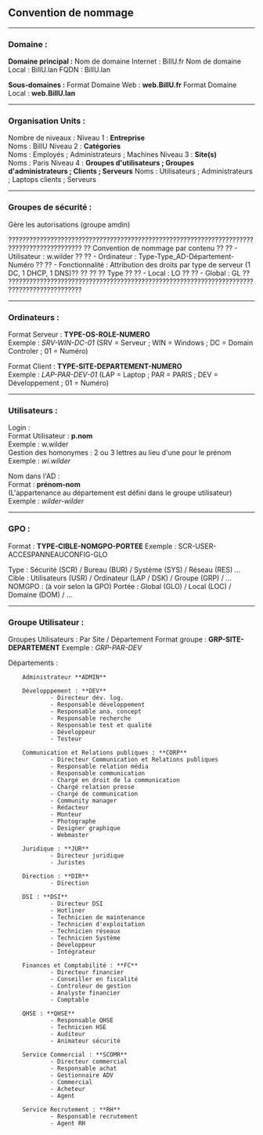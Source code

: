 ## Convention de nommage
<HR>

### Domaine :

**Domaine principal :**
  Nom de domaine Internet : BillU.fr
  Nom de domaine Local : BillU.lan
  FQDN : BillU.lan

**Sous-domaines :**
  Format Domaine Web : **web.BillU.fr**
  Format Domaine Local : **web.BillU.lan**

<HR>

### Organisation Units :
  
  Nombre de niveaux : 
              Niveau 1 : **Entreprise**  
                Noms : BillU
              Niveau 2 : **Catégories**  
                Noms : Employés ; Administrateurs ; Machines
              Niveau 3 : **Site(s)**  
                Noms : Paris
              Niveau 4 : **Groupes d'utilisateurs ; Groupes d'administrateurs ; Clients ; Serveurs**
                Noms : Utilisateurs ; Administrateurs ; Laptops clients ; Serveurs
                
<HR>

### Groupes de sécurité : 

Gère les autorisations (groupe amdin)

???????????????????????????????????????????????????????????????????????????????????????????
??  Convention de nommage par contenu                                                    ??
??    - Utilisateur : w.wilder                                                           ??
??    - Ordinateur : Type-Type_AD-Département-Numéro                                     ??
??    - Fonctionnalité : Attribution des droits par type de serveur (1 DC, 1 DHCP, 1 DNS)??
??                                                                                       ??
??  Type                                                                                 ??
??    - Local : LO                                                                       ??
??    - Global : GL                                                                      ??
???????????????????????????????????????????????????????????????????????????????????????????

<HR>

### Ordinateurs :

Format Serveur : **TYPE-OS-ROLE-NUMERO**  
Exemple : _SRV-WIN-DC-01_  (SRV = Serveur ; WIN = Windows ; DC = Domain Controler ; 01 = Numéro)  

Format Client : **TYPE-SITE-DEPARTEMENT-NUMERO**  
Exemple : _LAP-PAR-DEV-01_ (LAP = Laptop ; PAR = PARIS ; DEV = Développement ; 01 = Numéro)  

<HR>

### Utilisateurs :

Login :  
Format Utilisateur : **p.nom**  
Exemple : w.wilder  
Gestion des homonymes : 2 ou 3 lettres au lieu d'une pour le prénom  
Exemple : _wi.wilder_

Nom dans l'AD :  
Format : **prénom-nom**  
(L'appartenance au département est défini dans le groupe utilisateur)  
Exemple : _wilder-wilder_

<HR>

### GPO : 

Format : **TYPE-CIBLE-NOMGPO-PORTEE**
Exemple : SCR-USER-ACCESPANNEAUCONFIG-GLO

Type : Sécurité (SCR) / Bureau (BUR) / Système (SYS) / Réseau (RES) ...  
Cible : Utilisateurs (USR) / Ordinateur (LAP / DSK) / Groupe (GRP) / ...
NOMGPO : (à voir selon la GPO)
Portée : Global (GLO) / Local (LOC) / Domaine (DOM) / ...  

<HR>

### Groupe Utilisateur :

Groupes Utilisateurs : Par Site / Département
Format groupe : **GRP-SITE-DEPARTEMENT**
Exemple : _GRP-PAR-DEV_

Départements :

        Administrateur **ADMIN**

        Développpement : **DEV**
                - Directeur dév. log.
                - Responsable développement
                - Responsable ana. concept
                - Responsable recherche
                - Responsable test et qualité
                - Développeur
                - Testeur

        Communication et Relations publiques : **CORP**
                - Directeur Communication et Relations publiques
                - Responsable relation média
                - Responsable communication
                - Chargé en droit de la communication
                - Chargé relation presse
                - Chargé de communication
                - Community manager
                - Rédacteur
                - Monteur
                - Photographe
                - Designer graphique
                - Webmaster

        Juridique : **JUR**
                - Directeur juridique
                - Juristes

        Direction : **DIR**
                - Direction

        DSI : **DSI**
                - Directeur DSI
                - Hotliner
                - Technicien de maintenance
                - Technicien d'exploitation
                - Technicien réseaux
                - Technicien Système
                - Développeur
                - Intégrateur

        Finances et Comptabilité : **FC**
                - Directeur financier
                - Conseiller en fiscalité
                - Controleur de gestion
                - Analyste financier
                - Comptable

        QHSE : **QHSE**
                - Responsable QHSE
                - Technicien HSE
                - Auditeur
                - Animateur sécurité

        Service Commercial : **SCOMR**
                - Directeur commercial
                - Responsable achat
                - Gestionnaire ADV
                - Commercial
                - Acheteur
                - Agent

        Service Recrutement : **RH**
                - Responsable recrutement
                - Agent RH
